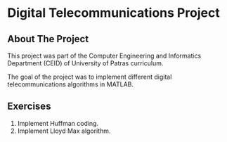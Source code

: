 # Digital Telecommunications Project

## About The Project

This project was part of the Computer Engineering and Informatics Department (CEID) of University of Patras curriculum.

The goal of the project was to implement different digital telecommunications algorithms in MATLAB.

## Exercises

1. Implement Huffman coding. 
2. Implement Lloyd Max algorithm.
